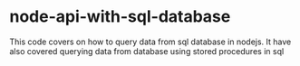 # node-api-with-sql-database
This code covers on how to query data from sql database in nodejs.
It have also covered querying data from database using stored procedures in sql 
